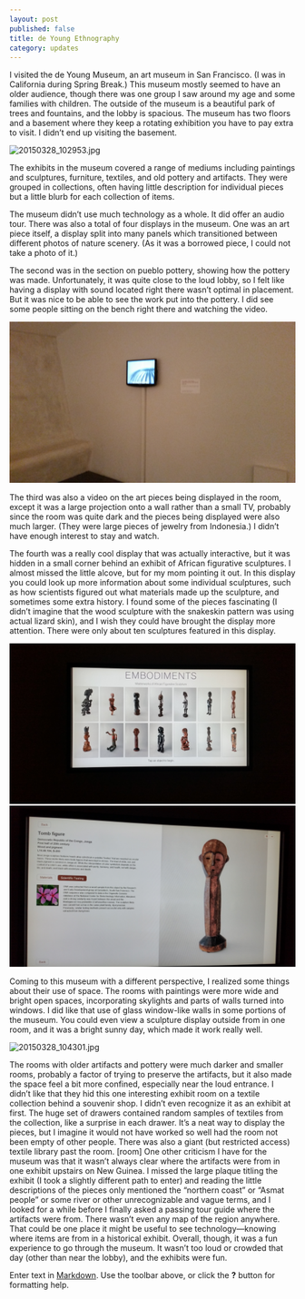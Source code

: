 ```yaml
---
layout: post
published: false
title: de Young Ethnography
category: updates
---
```


I visited the de Young Museum, an art museum in San Francisco. (I was in California during Spring Break.) This museum mostly seemed to have an older audience, though there was one group I saw around my age and some families with children. The outside of the museum is a beautiful park of trees and fountains, and the lobby is spacious. The museum has two floors and a basement where they keep a rotating exhibition you have to pay extra to visit. I didn’t end up visiting the basement.

![20150328_102953.jpg](/assets/20150328_102953.jpg)

The exhibits in the museum covered a range of mediums including paintings and sculptures, furniture, textiles, and old pottery and artifacts. They were grouped in collections, often having little description for individual pieces but a little blurb for each collection of items.

The museum didn’t use much technology as a whole. It did offer an audio tour. There was also a total of four displays in the museum.
One was an art piece itself, a display split into many panels which transitioned between different photos of nature scenery. (As it was a borrowed piece, I could not take a photo of it.)

The second was in the section on pueblo pottery, showing how the pottery was made. Unfortunately, it was quite close to the loud lobby, so I felt like having a display with sound located right there wasn’t optimal in placement. But it was nice to be able to see the work put into the pottery. I did see some people sitting on the bench right there and watching the video.

![20150328_103913.jpg](/assets/20150328_103913.jpg)

The third was also a video on the art pieces being displayed in the room, except it was a large projection onto a wall rather than a small TV, probably since the room was quite dark and the pieces being displayed were also much larger. (They were large pieces of jewelry from Indonesia.) I didn’t have enough interest to stay and watch.

The fourth was a really cool display that was actually interactive, but it was hidden in a small corner behind an exhibit of African figurative sculptures. I almost missed the little alcove, but for my mom pointing it out. In this display you could look up more information about some individual sculptures, such as how scientists figured out what materials made up the sculpture, and sometimes some extra history. I found some of the pieces fascinating (I didn’t imagine that the wood sculpture with the snakeskin pattern was using actual lizard skin), and I wish they could have brought the display more attention. There were only about ten sculptures featured in this display.

![20150328_113514.jpg](/assets/20150328_113514.jpg)
![20150328_113611.jpg](/assets/20150328_113611.jpg)

Coming to this museum with a different perspective, I realized some things about their use of space. The rooms with paintings were more wide and bright open spaces, incorporating skylights and parts of walls turned into windows. I did like that use of glass window-like walls in some portions of the museum. You could even view a sculpture display outside from in one room, and it was a bright sunny day, which made it work really well.

![20150328_104301.jpg](/assets/20150328_104301.jpg)

The rooms with older artifacts and pottery were much darker and smaller rooms, probably a factor of trying to preserve the artifacts, but it also made the space feel a bit more confined, especially near the loud entrance.
I didn’t like that they hid this one interesting exhibit room on a textile collection behind a souvenir shop. I didn’t even recognize it as an exhibit at first. The huge set of drawers contained random samples of textiles from the collection, like a surprise in each drawer. It’s a neat way to display the pieces, but I imagine it would not have worked so well had the room not been empty of other people. There was also a giant (but restricted access) textile library past the room.
[room]
One other criticism I have for the museum was that it wasn’t always clear where the artifacts were from in one exhibit upstairs on New Guinea. I missed the large plaque titling the exhibit (I took a slightly different path to enter) and reading the little descriptions of the pieces only mentioned the “northern coast” or “Asmat people” or some river or other unrecognizable and vague terms, and I looked for a while before I finally asked a passing tour guide where the artifacts were from. There wasn’t even any map of the region anywhere. That could be one place it might be useful to see technology—knowing where items are from in a historical exhibit.
Overall, though, it was a fun experience to go through the museum. It wasn’t too loud or crowded that day (other than near the lobby), and the exhibits were fun.


Enter text in [Markdown](http://daringfireball.net/projects/markdown/). Use the toolbar above, or click the **?** button for formatting help.
